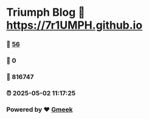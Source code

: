 # Triumph Blog :link: https://7r1UMPH.github.io 
### :page_facing_up: [56](https://7r1UMPH.github.io/tag.html) 
### :speech_balloon: 0 
### :hibiscus: 816747 
### :alarm_clock: 2025-05-02 11:17:25 
### Powered by :heart: [Gmeek](https://github.com/Meekdai/Gmeek)
